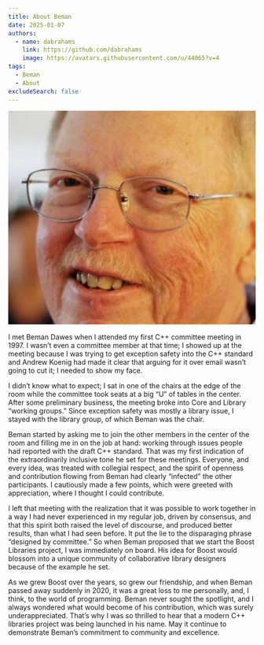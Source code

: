 ```yaml
---
title: About Beman
date: 2025-01-07
authors:
  - name: dabrahams
    link: https://github.com/dabrahams
    image: https://avatars.githubusercontent.com/u/44065?v=4
tags:
  - Beman
  - About
excludeSearch: false
---
```

![Beman](./beman.png)

I met Beman Dawes when I attended my first C++ committee meeting in 1997. I wasn’t even a committee member at that time; I showed up at the meeting because I was trying to get exception safety into the C++ standard and Andrew Koenig had made it clear that arguing for it over email wasn’t going to cut it; I needed to show my face.

I didn’t know what to expect; I sat in one of the chairs at the edge of the room while the committee took seats at a big “U” of tables in the center. After some preliminary business, the meeting broke into Core and Library “working groups.” Since exception safety was mostly a library issue, I stayed with the library group, of which Beman was the chair.

Beman started by asking me to join the other members in the center of the room and filling me in on the job at hand: working through issues people had reported with the draft C++ standard. That was my first indication of the extraordinarily inclusive tone he set for these meetings. Everyone, and every idea, was treated with collegial respect, and the spirit of openness and contribution flowing from Beman had clearly “infected” the other participants. I cautiously made a few points, which were greeted with appreciation, where I thought I could contribute.

I left that meeting with the realization that it was possible to work together in a way I had never experienced in my regular job, driven by consensus, and that this spirit both raised the level of discourse, and produced better results, than what I had seen before. It put the lie to the disparaging phrase “designed by committee.” So when Beman proposed that we start the Boost Libraries project, I was immediately on board. His idea for Boost would blossom into a unique community of collaborative library designers because of the example he set.

As we grew Boost over the years, so grew our friendship, and when Beman passed away suddenly in 2020, it was a great loss to me personally, and, I think, to the world of programming. Beman never sought the spotlight, and I always wondered what would become of his contribution, which was surely underappreciated. That’s why I was so thrilled to hear that a modern C++ libraries project was being launched in his name. May it continue to demonstrate Beman’s commitment to community and excellence.
